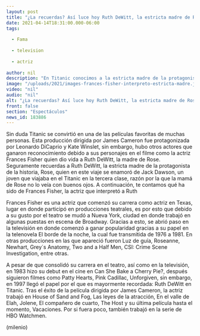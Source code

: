 ```yaml
---
layout: post
title: "¿La recuerdas? Así luce hoy Ruth DeWitt, la estricta madre de Rose de 'Titanic'"
date: 2021-04-14T18:31:00.000-06:00
tags:
  
  - Fama
  
  - television
  
  - actriz
  
author: nil
description: "En Titanic conocimos a la estricta madre de la protagonista, Ruth DeWitt, la cual interpretó la actriz Frances Fisher. Te contamos qué ha sido de ella tras la película. "
image: "/uploads/2021/images-frances-fisher-interpreto-estricta-madre.jpg"
video: "nil"
audio: "nil"
alt: "¿La recuerdas? Así luce hoy Ruth DeWitt, la estricta madre de Rose de 'Titanic'"
front: false
section: "Espectáculos"
news_id: 183886
---
```


Sin duda Titanic se convirtió en una de las películas favoritas de muchas personas. Esta producción dirigida por James Cameron fue protagonizada por Leonardo DiCaprio y Kate Winslet, sin embargo, hubo otros actores que ganaron reconocimiento debido a sus personajes en el filme como la actriz Frances Fisher quien dio vida a Ruth DeWitt, la madre de Rose. Seguramente recuerdas a Ruth DeWitt, la estricta madre de la protagonista de la historia, Rose, quien en este viaje se enamoró de Jack Dawson, un joven que viajaba en el Titanic en la tercera clase, razón por la que la mamá de Rose no lo veía con buenos ojos. A continuación, te contamos qué ha sido de Frances Fisher, la actriz que interpretó a Ruth 

Frances Fisher es una actriz que comenzó su carrera como actriz en Texas, lugar en donde participó en producciones teatrales, es por esto que debido a su gusto por el teatro se mudó a Nueva York, ciudad en donde trabajó en algunas puestas en escena de Broadway. Gracias a esto, se abrió paso en la televisión en donde comenzó a ganar popularidad gracias a su papel en la telenovela El borde de la noche, la cual fue transmitida de 1976 a 1981. En otras producciones en las que apareció fueron Luz de guía, Roseanne, Newhart, Grey´s Anatomy, Two and a Half Men, CSI: Crime Scene Investigation, entre otras. 

A pesar de que consolidó su carrera en el teatro, así como en la televisión, en 1983 hizo su debut en el cine en Can She Bake a Cherry Pie?, después siguieron filmes como Patty Hearts, Pink Cadillac, Unforgiven, sin embargo, en 1997 llegó el papel por el que es mayormente recordada: Ruth DeWitt en Titanic. Tras el éxito de la película dirigida por James Cameron, la actriz trabajó en House of Sand and Fog, Las leyes de la atracción, En el valle de Elah, Jolene, El compañero de cuarto, The Host y su última película hasta el momento, Vacaciones. Por si fuera poco, también trabajó en la serie de HBO Watchmen. 

(milenio)